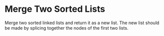 # Merge Two Sorted Lists

Merge two sorted linked lists and return it as a new list. The new list should be made by splicing together the nodes of the first two lists.